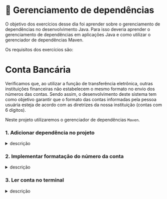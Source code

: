 # :pencil: Gerenciamento de dependências

O objetivo dos exercícios desse dia foi aprender sobre o gerenciamento de dependências no desenvolvimento Java. Para isso deveria aprender o gerenciamento de dependências em aplicações Java e como utilizar o gerenciador de dependências Maven.

Os requisitos dos exercícios são:

# Conta Bancária

Verificamos que, ao utilizar a função de transferência eletrônica, outras instituições financeiras não estabelecem o mesmo formato no envio dos números das contas. Sendo assim, o desenvolvimento deste sistema tem como objetivo garantir que o formato das contas informadas pela pessoa usuária esteja de acordo com as diretrizes da nossa instituição (contas com 6 dígitos).

Neste projeto utilizaremos o gerenciador de dependências `Maven`.

### 1. Adicionar dependência no projeto

<details>
  <summary>descrição</summary><br />
    Neste projeto utilizaremos a dependência `Apache Commons Lang` versão `3.11`. Você precisará adicionar essa dependência nas configurações do projeto, levando em consideração o que aprendeu sobre o gerenciador de dependência sendo utilizado.
</details>

### 2. Implementar formatação do número da conta

<details>
  <summary>descrição</summary><br />
      No projeto já temos uma classe chamada `AccountNumberFormatter` contendo um método chamado `formatAccountNumber`. Nesse método, você deve receber o número de uma conta e retornar uma String formatada corretamente, conforme as seguintes regras conforme a quantidade de dígitos da conta:

      - `conta < 6 dígitos`: deverá adicionar zeros àa esquerda até atender ao tamanho de 6 números;
      - `conta > 6 dígitos`: deverão ser removidos todos os números antes dos 6 últimos;
      - `conta == 6 dígitos`: já está aderente, o valor deve permanecer inalterado.

      Exemplos:
      - Conta `448` deverá ser formatada como `"000448"`
      - Conta `877665544` deverá ser formatada como `"665544"`
      - Conta `334455` deverá ser formatada como `"334455"`

      Para nossa sorte, não precisamos implementar isso manualmente, uma vez que a biblioteca que adicionamos anteriormente já possui métodos para nos ajudar nesse trabalho. Dê uma olhada na documentação dos métodos `leftPad` e `right` da classe [StringUtils](https://commons.apache.org/proper/commons-lang/apidocs/org/apache/commons/lang3/StringUtils.html).

</details>

### 3. Ler conta no terminal

<details>
  <summary>descrição</summary><br />
    O projeto já possui uma classe principal chamada `Application`. Neste requisito você deve:

    - Receber o número da conta bancária (apenas números) no console (terminal) do sistema.
    - Rejeitar valores não numéricos com a mensagem: `Número da conta inválido!`
    - Caso a conta seja válida, mostrar como resultado a conta com a formatação padrão, utilizando a implementação feita no requisito anterior. A conta deve ser mostrada seguindo o padrão de mensagem `Número da conta: XXXXXX` , onde `XXXXXX`  é o número da conta já formatado.

    **Dica**: há várias formas de se fazer a validação, mas a classe da biblioteca mencionada anteriormente pode ter métodos úteis para isso 😉

    Por exemplo, 👓

    Se a pessoa usuária informar a conta `448` no input do console, deverá obter como resultado um feedback ok:

        Informe o número da conta:
        448
        Número da conta: 000448

    No entanto, se a pessoa usuária informar a conta `1234567890` no input do console, deverá obter como resultado a mensagem de aviso:

        Informe o número da conta:
        1234567890
        Número da conta: 567890

    Caso seja informado um valor não numérico (por exemplo `12345-X`), uma mensagem validando deverá aparecer:

        Informe o número da conta:
        12345-X
        Número da conta inválido!

</details>
